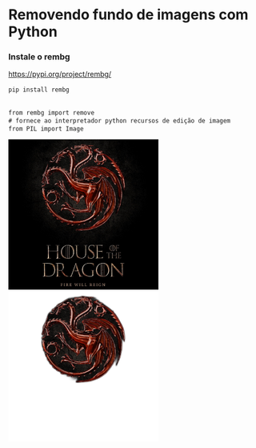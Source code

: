 # Removendo fundo de imagens com Python

### Instale o rembg
https://pypi.org/project/rembg/

```
pip install rembg
```

```

from rembg import remove
# fornece ao interpretador python recursos de edição de imagem
from PIL import Image

```
<img src="dragon.jpg" width="300px"/>
<img src="output.png" width="300px"/>
